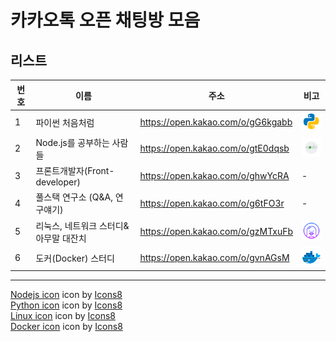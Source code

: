 # 카카오톡 오픈 채팅방 모음
## 리스트
|번호|이름|주소|비고|
|---------------|---|---------------------|-----|
|1|파이썬 처음처럼|https://open.kakao.com/o/gG6kgabb|![ex_screenshot](./assets//python.png)|
|2|Node.js를 공부하는 사람들|https://open.kakao.com/o/gtE0dqsb|![ex_screenshot](./assets//nodejs.png)|
|3|프론트개발자(Front-developer)|https://open.kakao.com/o/ghwYcRA| - |
|4|풀스택 연구소 (Q&A, 연구얘기)|https://open.kakao.com/o/g6tFO3r| - |
|5|리눅스, 네트워크 스터디&아무말 대잔치|https://open.kakao.com/o/gzMTxuFb|![ex_screenshot](./assets//linux.png)|
|6|도커(Docker) 스터디|https://open.kakao.com/o/gvnAGsM|![ex_screenshot](./assets//docker.png)|

<hr>
<a target="_blank" href="https://icons8.com/icons/set/nodejs">Nodejs icon</a> icon by <a target="_blank" href="https://icons8.com">Icons8</a><br>   
<a target="_blank" href="https://icons8.com/icons/set/python">Python icon</a> icon by <a target="_blank" href="https://icons8.com">Icons8</a><br>
<a target="_blank" href="https://icons8.com/icons/set/linux--v1">Linux icon</a> icon by <a target="_blank" href="https://icons8.com">Icons8</a><br>
<a target="_blank" href="https://icons8.com/icons/set/docker">Docker icon</a> icon by <a target="_blank" href="https://icons8.com">Icons8</a><br>